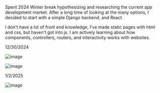 Spent 2024 Winter break hypothesizing and researching the current app development market.
After a long time of looking at the many options, I decided to start with a simple Django backend, and React.

I don't have a lot of front end knowledge, I've made static pages with html and css, but haven't got into js.
I am actively learning about how components, controllers, routers, and interactivity works with websites.

12/30/2024


![image](https://github.com/user-attachments/assets/35b8a5e7-eeb7-4149-86e2-8be0be9ec45e)

![image](https://github.com/user-attachments/assets/05af24f1-da5a-4d66-8e49-d59fee17f7c7)



1/2/2025

![image](https://github.com/user-attachments/assets/66d62035-5984-4cb1-8365-6bc17db7dee4)


